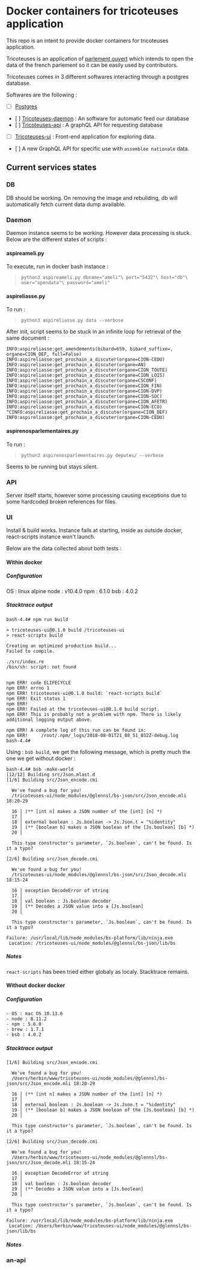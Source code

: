 # Docker containers for tricoteuses application

This repo is an intent to provide docker containers for tricoteuses application. 

Tricoteuses is an application of [parlement ouvert](https://framagit.org/parlement-ouvert) which intends to open the data of the french parlement so it can be easily used by contributors. 

Tricoteuses comes in 3 different softwares interacting through a postgres database. 

Softwares are the following :
 - [ ] [Postgres]()
 - [ ] [Tricoteuses-daemon](https://framagit.org/parlement-ouvert/tricoteuses-daemon) : An software for automatic feed our database
 - [ ] [Tricoteuses-api](https://framagit.org/parlement-ouvert/tricoteuses-api) : A graphQL API for requesting database
 - [ ] [Tricoteuses-ui](https://framagit.org/parlement-ouvert/tricoteuses-ui) : Front-end application for exploring data. 
 - [ ] A new GraphQL API for specific use with `assemblée nationale` data.

## Current services states

### DB 

DB should be working. On removing the image and rebuilding, db will automatically fetch current data dump available.

### Daemon

Daemon instance seems to be working. However data processing is stuck. Below are the different states of scripts : 

#### aspireameli.py 

To execute, run in docker bash instance : 
> `python3 aspireameli.py dbname="ameli"\ port="5432"\ host="db"\ user="opendata"\ password="ameli"`


#### aspireliasse.py 

To run : 

>`python3 aspireliasse.py data --verbose`

After init, script seems to be stuck in an infinite loop for retrieval of the same document : 

````
INFO:aspireliasse:get_amendements(bibard=659, bibard_suffixe=, organe=CION_DEF, full=False)
INFO:aspireliasse:get_prochain_a_discuter(organe=CION-CEDU)
INFO:aspireliasse:get_prochain_a_discuter(organe=AN)
INFO:aspireliasse:get_prochain_a_discuter(organe=CION_TOUTE)
INFO:aspireliasse:get_prochain_a_discuter(organe=CION_LOIS)
INFO:aspireliasse:get_prochain_a_discuter(organe=CSCONF)
INFO:aspireliasse:get_prochain_a_discuter(organe=CION_FIN)
INFO:aspireliasse:get_prochain_a_discuter(organe=CION-DVP)
INFO:aspireliasse:get_prochain_a_discuter(organe=CION-SOC)
INFO:aspireliasse:get_prochain_a_discuter(organe=CION_AFETR)
INFO:aspireliasse:get_prochain_a_discuter(organe=CION-ECO)
^CINFO:aspireliasse:get_prochain_a_discuter(organe=CION_DEF)
INFO:aspireliasse:get_prochain_a_discuter(organe=CION-CEDU)
````

#### aspirenosparlementaires.py

To run : 

>`python3 aspirenosparlementaires.py deputes/ --verbose`

Seems to be running but stays silent. 

### API

Server itself starts, however some processing causing exceptions due to some hardcoded broken references for files.


### UI

Install & build works. Instance fails at starting, inside as outside docker, react-scripts instance won't launch. 

Below are the data collected about both tests : 


#### Within docker ####

##### Configuration #####

OS : linux alpine
node : v10.4.0
npm : 6.1.0
bsb : 4.0.2

##### Stacktrace output #####

```
bash-4.4# npm run build

> tricoteuses-ui@0.1.0 build /tricoteuses-ui
> react-scripts build

Creating an optimized production build...
Failed to compile.

./src/index.re
/bin/sh: script: not found


npm ERR! code ELIFECYCLE
npm ERR! errno 1
npm ERR! tricoteuses-ui@0.1.0 build: `react-scripts build`
npm ERR! Exit status 1
npm ERR! 
npm ERR! Failed at the tricoteuses-ui@0.1.0 build script.
npm ERR! This is probably not a problem with npm. There is likely additional logging output above.

npm ERR! A complete log of this run can be found in:
npm ERR!     /root/.npm/_logs/2018-08-01T21_08_51_032Z-debug.log
bash-4.4# 
```

Using : `bsb build`, we get the following message, which is pretty much the one we get without docker : 

```
bash-4.4# bsb -make-world
[12/12] Building src/Json.mlast.d
[1/6] Building src/Json_encode.cmi

  We've found a bug for you!
  /tricoteuses-ui/node_modules/@glennsl/bs-json/src/Json_encode.mli 18:20-29
  
  16 │ (** [int n] makes a JSON number of the [int] [n] *)
  17 │ 
  18 │ external boolean : Js.boolean -> Js.Json.t = "%identity" 
  19 │ (** [boolean b] makes a JSON boolean of the [Js.boolean] [b] *)
  20 │ 
  
  This type constructor's parameter, `Js.boolean`, can't be found. Is it a typo?
  
[2/6] Building src/Json_decode.cmi

  We've found a bug for you!
  /tricoteuses-ui/node_modules/@glennsl/bs-json/src/Json_decode.mli 18:15-24
  
  16 │ exception DecodeError of string
  17 │ 
  18 │ val boolean : Js.boolean decoder
  19 │ (** Decodes a JSON value into a [Js.boolean]
  20 │     
  
  This type constructor's parameter, `Js.boolean`, can't be found. Is it a typo?
  
Failure: /usr/local/lib/node_modules/bs-platform/lib/ninja.exe 
 Location: /tricoteuses-ui/node_modules/@glennsl/bs-json/lib/bs
```

##### Notes #####

`react-scripts` has been tried either globaly as localy. Stacktrace remains. 




#### Without docker docker ####

##### Configuration #####

```
- OS : mac OS 10.13.6
- node : 8.11.2
- npm : 5.6.0
- brew : 1.7.1
- bsb : 4.0.2
``` 

##### Stacktrace output #####

```
[1/6] Building src/Json_encode.cmi

  We've found a bug for you!
  /Users/herbin/www/tricoteuses-ui/node_modules/@glennsl/bs-json/src/Json_encode.mli 18:20-29
  
  16 │ (** [int n] makes a JSON number of the [int] [n] *)
  17 │ 
  18 │ external boolean : Js.boolean -> Js.Json.t = "%identity" 
  19 │ (** [boolean b] makes a JSON boolean of the [Js.boolean] [b] *)
  20 │ 
  
  This type constructor's parameter, `Js.boolean`, can't be found. Is it a typo?
  
[2/6] Building src/Json_decode.cmi

  We've found a bug for you!
  /Users/herbin/www/tricoteuses-ui/node_modules/@glennsl/bs-json/src/Json_decode.mli 18:15-24
  
  16 │ exception DecodeError of string
  17 │ 
  18 │ val boolean : Js.boolean decoder
  19 │ (** Decodes a JSON value into a [Js.boolean]
  20 │     
  
  This type constructor's parameter, `Js.boolean`, can't be found. Is it a typo?
  
Failure: /usr/local/lib/node_modules/bs-platform/lib/ninja.exe 
 Location: /Users/herbin/www/tricoteuses-ui/node_modules/@glennsl/bs-json/lib/bs
 ```


##### Notes #####




### an-api 


